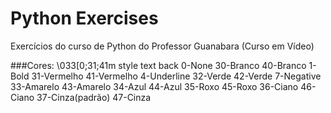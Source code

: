 # Python Exercises

Exercícios do curso de Python do Professor Guanabara (Curso em Vídeo)


###Cores:
\033[0;31;41m
style          text                  back
0-None         30-Branco             40-Branco
1-Bold         31-Vermelho           41-Vermelho
4-Underline    32-Verde              42-Verde
7-Negative     33-Amarelo            43-Amarelo
               34-Azul               44-Azul
               35-Roxo               45-Roxo
               36-Ciano              46-Ciano
               37-Cinza(padrão)      47-Cinza
